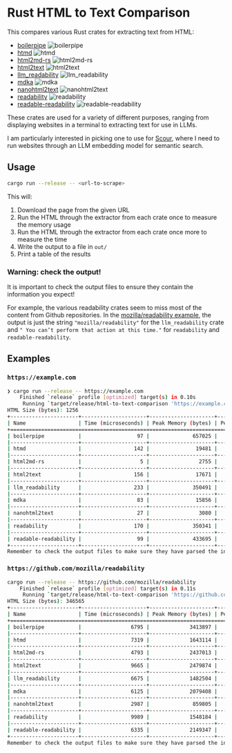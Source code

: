 # Rust HTML to Text Comparison

This compares various Rust crates for extracting text from HTML:

- [boilerpipe](https://crates.io/crates/boilerpipe) ![boilerpipe](https://img.shields.io/crates/d/boilerpipe)
- [htmd](https://crates.io/crates/htmd) ![htmd](https://img.shields.io/crates/d/htmd)
- [html2md-rs](https://crates.io/crates/html2md-rs) ![html2md-rs](https://img.shields.io/crates/d/html2md-rs)
- [html2text](https://crates.io/crates/html2text) ![html2text](https://img.shields.io/crates/d/html2text)
- [llm_readability](https://crates.io/crates/llm_readability) ![llm_readability](https://img.shields.io/crates/d/llm_readability)
- [mdka](https://crates.io/crates/mdka) ![mdka](https://img.shields.io/crates/d/mdka)
- [nanohtml2text](https://crates.io/crates/nanohtml2text) ![nanohtml2text](https://img.shields.io/crates/d/nanohtml2text)
- [readability](https://crates.io/crates/readability) ![readability](https://img.shields.io/crates/d/readability)
- [readable-readability](https://crates.io/crates/readable-readability) ![readable-readability](https://img.shields.io/crates/d/readable-readability)

These crates are used for a variety of different purposes, ranging from displaying websites in a terminal to extracting text for use in LLMs.

I am particularly interested in picking one to use for [Scour](https://scour.ing), where I need to run websites through an LLM embedding model for semantic search.

## Usage

```sh
cargo run --release -- <url-to-scrape>
```

This will:

1. Download the page from the given URL
2. Run the HTML through the extractor from each crate once to measure the memory usage
3. Run the HTML through the extractor from each crate once more to measure the time
4. Write the output to a file in `out/`
5. Print a table of the results

### Warning: check the output!

It is important to check the output files to ensure they contain the information you expect!

For example, the various readability crates seem to miss most of the content from Github repositories.
In the [mozilla/readability example](#https://github.com/mozilla/readability), the output is just the string `"mozilla/readability"` for the `llm_readability` crate and `" You can’t perform that action at this time."` for `readability` and `readable-readability`.

## Examples

### `https://example.com`

```sh
❯ cargo run --release -- https://example.com
    Finished `release` profile [optimized] target(s) in 0.10s
     Running `target/release/html-to-text-comparison 'https://example.com'`
HTML Size (bytes): 1256
+----------------------+---------------------+---------------------+-------------------------------+-----------------------+---------------------------------+---------------------+-------------+------------------------------+
| Name                 | Time (microseconds) | Peak Memory (bytes) | Peak Memory as % of HTML Size | Leaked Memory (bytes) | Leaked Memory as % of HTML Size | Output Size (bytes) | % Reduction | Output File                  |
+===============================================================================================================================================================================================================================+
| boilerpipe           |                  97 |              657025 |                     52310.91% |                331376 |                       26383.44% |                 171 | 86.39%      | out/boilerpipe.txt           |
|----------------------+---------------------+---------------------+-------------------------------+-----------------------+---------------------------------+---------------------+-------------+------------------------------|
| htmd                 |                 142 |               19481 |                      1551.04% |                    64 |                           5.10% |                 247 | 80.33%      | out/htmd.txt                 |
|----------------------+---------------------+---------------------+-------------------------------+-----------------------+---------------------------------+---------------------+-------------+------------------------------|
| html2md-rs           |                   5 |                2755 |                       219.35% |                     0 |                           0.00% |                   0 | 100.00%     | out/html2md-rs.txt           |
|----------------------+---------------------+---------------------+-------------------------------+-----------------------+---------------------------------+---------------------+-------------+------------------------------|
| html2text            |                 156 |               17671 |                      1406.93% |                     0 |                           0.00% |                 240 | 80.89%      | out/html2text.txt            |
|----------------------+---------------------+---------------------+-------------------------------+-----------------------+---------------------------------+---------------------+-------------+------------------------------|
| llm_readability      |                 233 |              350491 |                     27905.33% |                 41746 |                        3323.73% |                 189 | 84.95%      | out/llm_readability.txt      |
|----------------------+---------------------+---------------------+-------------------------------+-----------------------+---------------------------------+---------------------+-------------+------------------------------|
| mdka                 |                  83 |               15856 |                      1262.42% |                     0 |                           0.00% |                 241 | 80.81%      | out/mdka.txt                 |
|----------------------+---------------------+---------------------+-------------------------------+-----------------------+---------------------------------+---------------------+-------------+------------------------------|
| nanohtml2text        |                  27 |                3080 |                       245.22% |                     0 |                           0.00% |                 250 | 80.10%      | out/nanohtml2text.txt        |
|----------------------+---------------------+---------------------+-------------------------------+-----------------------+---------------------------------+---------------------+-------------+------------------------------|
| readability          |                 170 |              350341 |                     27893.39% |                 41688 |                        3319.11% |                 175 | 86.07%      | out/readability.txt          |
|----------------------+---------------------+---------------------+-------------------------------+-----------------------+---------------------------------+---------------------+-------------+------------------------------|
| readable-readability |                  99 |              433695 |                     34529.86% |                163578 |                       13023.73% |                 175 | 86.07%      | out/readable-readability.txt |
+----------------------+---------------------+---------------------+-------------------------------+-----------------------+---------------------------------+---------------------+-------------+------------------------------+
Remember to check the output files to make sure they have parsed the information you expect!
```

### `https://github.com/mozilla/readability`

```sh
cargo run --release -- https://github.com/mozilla/readability
    Finished `release` profile [optimized] target(s) in 0.11s
     Running `target/release/html-to-text-comparison 'https://github.com/mozilla/readability'`
HTML Size (bytes): 346565
+----------------------+---------------------+---------------------+-------------------------------+-----------------------+---------------------------------+---------------------+-------------+------------------------------+
| Name                 | Time (microseconds) | Peak Memory (bytes) | Peak Memory as % of HTML Size | Leaked Memory (bytes) | Leaked Memory as % of HTML Size | Output Size (bytes) | % Reduction | Output File                  |
+===============================================================================================================================================================================================================================+
| boilerpipe           |                6795 |             3413897 |                       985.07% |                362958 |                         104.73% |                 266 | 99.92%      | out/boilerpipe.txt           |
|----------------------+---------------------+---------------------+-------------------------------+-----------------------+---------------------------------+---------------------+-------------+------------------------------|
| htmd                 |                7319 |             1643114 |                       474.11% |                    64 |                           0.02% |               14071 | 95.94%      | out/htmd.txt                 |
|----------------------+---------------------+---------------------+-------------------------------+-----------------------+---------------------------------+---------------------+-------------+------------------------------|
| html2md-rs           |                4793 |             2437013 |                       703.19% |                     0 |                           0.00% |               17687 | 94.90%      | out/html2md-rs.txt           |
|----------------------+---------------------+---------------------+-------------------------------+-----------------------+---------------------------------+---------------------+-------------+------------------------------|
| html2text            |                9665 |             2479874 |                       715.56% |                     0 |                           0.00% |               28646 | 91.73%      | out/html2text.txt            |
|----------------------+---------------------+---------------------+-------------------------------+-----------------------+---------------------------------+---------------------+-------------+------------------------------|
| llm_readability      |                6675 |             1482504 |                       427.77% |                166599 |                          48.07% |                  19 | 99.99%      | out/llm_readability.txt      |
|----------------------+---------------------+---------------------+-------------------------------+-----------------------+---------------------------------+---------------------+-------------+------------------------------|
| mdka                 |                6125 |             2079408 |                       600.01% |                     0 |                           0.00% |                6895 | 98.01%      | out/mdka.txt                 |
|----------------------+---------------------+---------------------+-------------------------------+-----------------------+---------------------------------+---------------------+-------------+------------------------------|
| nanohtml2text        |                2987 |              859805 |                       248.09% |                     0 |                           0.00% |               18741 | 94.59%      | out/nanohtml2text.txt        |
|----------------------+---------------------+---------------------+-------------------------------+-----------------------+---------------------------------+---------------------+-------------+------------------------------|
| readability          |                9989 |             1548184 |                       446.72% |                232135 |                          66.98% |                  53 | 99.98%      | out/readability.txt          |
|----------------------+---------------------+---------------------+-------------------------------+-----------------------+---------------------------------+---------------------+-------------+------------------------------|
| readable-readability |                6335 |             2149347 |                       620.19% |                250318 |                          72.23% |                  53 | 99.98%      | out/readable-readability.txt |
+----------------------+---------------------+---------------------+-------------------------------+-----------------------+---------------------------------+---------------------+-------------+------------------------------+
Remember to check the output files to make sure they have parsed the information you expect!
```
